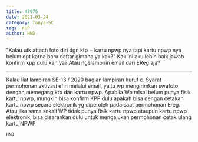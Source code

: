 ```yaml
---
title: 47975
date: 2021-03-24
category: Tanya-SC
tags: KUP
author: HND
---
```


"Kalau utk attach foto diri dgn ktp + kartu npwp nya tapi kartu npwp nya belum dpt karna baru daftar gimana ya kak?" Kak ini aku lebih baik jawab konfirm kpp dulu kan ya? Atau ngelampirin email dari EReg aja?

---

Kalau liat lampiran SE-13 / 2020 bagian lampiran huruf c. Syarat permohonan aktivasi efin melalui email, yaitu wp mengirimkan swafoto dengan memegang ktp dan kartu npwp. Apabila Wp misal belum punya fisik kartu npwp, mungkin bisa konfirm KPP dulu apakah bisa dengan cetakan kartu npwp secara elektronik yg diperoleh pada saat permohonan Ereg. Atau jika sama sekali WP tidak punya fisik kartu npwp ataupun kartu npwp elektronik, bisa disarankan dulu untuk mengajukan permohonan cetak ulang kartu NPWP

`HND`
